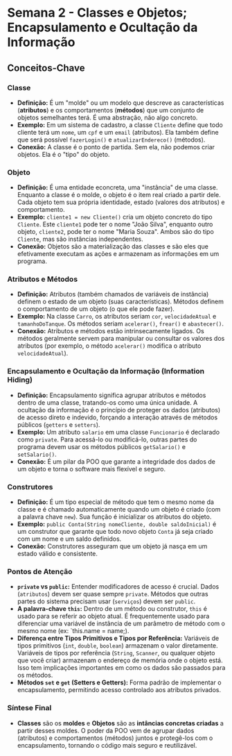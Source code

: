 # Semana 2 - Classes e Objetos; Encapsulamento e Ocultação da Informação

## Conceitos-Chave

### Classe

- **Definição:** É um "molde" ou um modelo que descreve as características (**atributos**) e os comportamentos (**métodos**) que um conjunto de objetos semelhantes terá. É uma abstração, não algo concreto.
- **Exemplo:** Em um sistema de cadastro, a classe `Cliente` define que todo cliente terá um `nome`, um `cpf` e um `email` (atributos). Ela também define que será possível `fazerLogin()` e `atualizarEndereco()` (métodos).
- **Conexão:** A classe é o ponto de partida. Sem ela, não podemos criar objetos. Ela é o "tipo" do objeto.

### Objeto

- **Definição:** É uma entidade econcreta, uma "instância" de uma classe. Enquanto a classe é o molde, o objeto é o item real criado a partir dele. Cada objeto tem sua própria identidade, estado (valores dos atributos) e comportamento.
- **Exemplo:** `cliente1 = new Cliente()` cria um objeto concreto do tipo `Cliente`. Este `cliente1` pode ter o nome "João Silva", enquanto outro objeto, `cliente2`, pode ter o nome "Maria Souza". Ambos são do tipo `Cliente`, mas são instâncias independentes.
- **Conexão:** Objetos são a materialização das classes e são eles que efetivamente executam as ações e armazenam as informações em um programa.

### Atributos e Métodos

- **Definição:** Atributos (também chamados de variáveis de instância) definem o estado de um objeto (suas características). Métodos definem o comportamento de um objeto (o que ele pode fazer).
- **Exemplo:** Na classe `Carro`, os atributos seriam `cor`, `velocidadeAtual` e `tamanhoDoTanque`. Os métodos seriam `acelerar()`, `frear()` e `abastecer()`.
- **Conexão:** Atributos e métodos estão intrinsecamente ligados. Os métodos geralmente servem para manipular ou consultar os valores dos atributos (por exemplo, o método `acelerar()` modifica o atributo `velocidadeAtual`).

### Encapsulamento e Ocultação da Informação (Information Hiding)

- **Definição:** Encapsulamento significa agrupar atributos e métodos dentro de uma classe, tratando-os como uma única unidade. A ocultação da informação é o princípio de proteger os dados (atributos) de acesso direto e indevido, forçando a interação através de métodos públicos (`getters` e `setters`).
- **Exemplo:** Um atributo `salario` em uma classe `Funcionario` é declarado como `private`. Para acessá-lo ou modificá-lo, outras partes do programa devem usar os métodos públicos `getSalario()` e `setSalario()`.
- **Conexão:** É um pilar da POO que garante a integridade dos dados de um objeto e torna o software mais flexível e seguro.

### Construtores

- **Definição:** É um tipo especial de método que tem o mesmo nome da classe e é chamado automaticamente quando um objeto é criado (com a palavra chave `new`). Sua função é inicializar os atributos do objeto.
- **Exemplo:** `public Conta(String nomeCliente, double saldoInicial)` é um construtor que garante que todo novo objeto `Conta` já seja criado com um nome e um saldo definidos.
- **Conexão:** Construtores asseguram que um objeto já nasça em um estado válido e consistente.

### Pontos de Atenção

- **`private` vs `public`:** Entender modificadores de acesso é crucial. Dados (`atributos`) devem ser quase sempre `private`. Métodos que outras partes do sistema precisam usar (`serviços`) devem ser `public`.
- **A palavra-chave `this`:** Dentro de um método ou construtor, `this` é usado para se referir ao objeto atual. É frequentemente usado para diferenciar uma variável de instância de um parâmetro de método com o mesmo nome (ex: `this.name = name;).
- **Diferença entre Tipos Primitivos e Tipos por Referência:** Variáveis de tipos primitivos (`int`, `double`, `boolean`) armazenam o valor diretamente. Variáveis de tipos por referência (`String`, `Scanner`, ou qualquer objeto que você criar) armazenam o endereço de memória onde o objeto está. Isso tem implicações importantes em como os dados são passados para os métodos.
- **Métodos `set` e `get` (Setters e Getters):** Forma padrão de implementar o encapsulamento, permitindo acesso controlado aos atributos privados.

### Síntese Final

- **Classes** são os **moldes** e **Objetos** são as **intâncias concretas criadas** a partir desses moldes. O poder da POO vem de agrupar dados (atributos) e comportamentos (métodos) juntos e protegê-los com o encapsulamento, tornando o código mais seguro e reutilizável.


